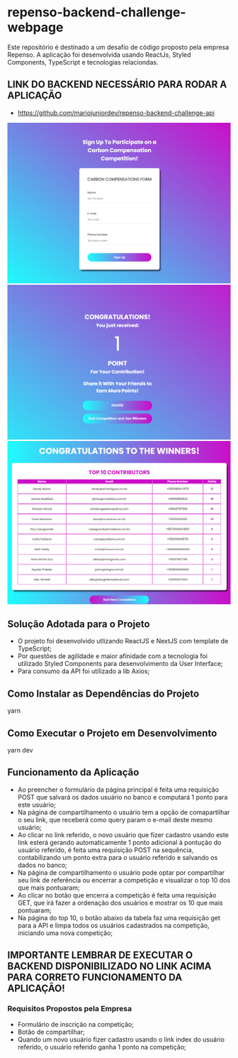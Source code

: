 <h1>repenso-backend-challenge-webpage</h1>

Este repositório é destinado a um desafio de código proposto pela empresa Repenso. A aplicação foi desenvolvida usando ReactJs, Styled Components, TypeScript e tecnologias relaciondas.

<h2>LINK DO BACKEND NECESSÁRIO PARA RODAR A APLICAÇÃO</h2>

- https://github.com/mariojuniordev/repenso-backend-challenge-api

<img src="public/images/home.png"/>
<img src="public/images/sharepage.png"/>
<img src="public/images/top10.png"/>

<h2>Solução Adotada para o Projeto</h2>

- O projeto foi desenvolvido utlizando ReactJS e NextJS com template de TypeScript;
- Por questões de agilidade e maior afinidade com a tecnologia foi utilizado Styled Components para desenvolvimento da User Interface;
- Para consumo da API foi utilizado a lib Axios;

<h2>Como Instalar as Dependências do Projeto</h2>

yarn

<h2>Como Executar o Projeto em Desenvolvimento</h2>

yarn dev

<h2>Funcionamento da Aplicação</h2>

- Ao preencher o formulário da página principal é feita uma requisição POST que salvará os dados usuário no banco e computará 1 ponto para este usuário;
- Na página de compartilhamento o usuário tem a opção de comapartilhar o seu link, que receberá como query param o e-mail deste mesmo usuário;
- Ao clicar no link referido, o novo usuário que fizer cadastro usando este link esterá gerando automaticamente 1 ponto adicional à pontução do usuário referido, é feita uma requisição POST na sequência, contabilizando um ponto extra para o usuário referido e salvando os dados no banco;
- Na página de compartilhamento o usuário pode optar por compartilhar seu link de referência ou encerrar a competição e visualizar o top 10 dos que mais pontuaram;
- Ao clicar no botão que encerra a competição é feita uma requisição GET, que irá fazer a ordenação dos usuários e mostrar os 10 que mais pontuaram;
- Na página do top 10, o botão abaixo da tabela faz uma requisição get para a API e limpa todos os usuários cadastrados na competição, iniciando uma nova competição;

<h2>IMPORTANTE LEMBRAR DE EXECUTAR O BACKEND DISPONIBILIZADO NO LINK ACIMA PARA CORRETO FUNCIONAMENTO DA APLICAÇÃO!</h2>

<h3>Requisitos Propostos pela Empresa</h3>

- Formulário de inscrição na competição;
- Botão de compartilhar;
- Quando um novo usuário fizer cadastro usando o link index do usuário referido, o usuário referido ganha 1 ponto na competição;  

